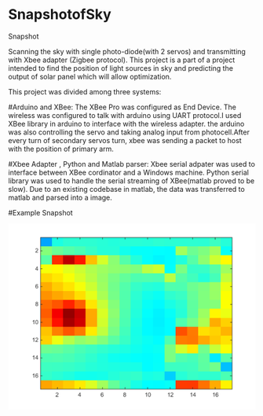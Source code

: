 # SnapshotofSky

 Snapshot

Scanning the sky  with single photo-diode(with 2 servos) and
transmitting with Xbee adapter (Zigbee protocol).
This project is a part of a project intended to find the position of light
sources in sky and predicting the output of solar panel which will allow
optimization.

This project was divided among three systems: 

#Arduino and XBee: 
The XBee Pro was configured as End Device. The wireless was configured to talk with arduino using UART protocol.I used XBee library in arduino to interface with the wireless adapter.
the arduino was also controlling the servo and taking analog input from photocell.After every turn of secondary servos turn, xbee was sending a packet to host with the position of primary arm. 

#Xbee Adapter , Python and Matlab parser: 
Xbee serial adpater was used to interface between XBee cordinator and a Windows machine. Python serial library was used to handle the serial streaming of XBee(matlab proved to be slow). 
Due to an existing codebase in matlab, the data was transferred to matlab and parsed into a image.


#Example Snapshot

![alt Image(based on relative brightness) ](example_snapshot.png)
